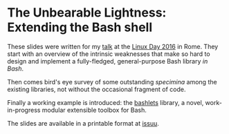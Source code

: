 # The Unbearable Lightness: Extending the Bash shell

These slides were written for my [talk](https://robertoreale.me/linux-day-2016) at the [Linux Day 2016](http://lugroma3.org/) in Rome.  They start with an overview of the intrinsic weaknesses that make so hard to design and implement a fully-fledged, general-purpose Bash library *in Bash*.

Then comes bird's eye survey of some outstanding *specimina* among the existing libraries, not without the occasional fragment of code.

Finally a working example is introduced: the [bashlets](https://bashlets.sh) library, a novel, work-in-progress modular extensible toolbox for Bash.

The slides are available in a printable format at [issuu](https://issuu.com/roberto-reale/docs/linux-day-2016).
